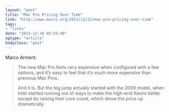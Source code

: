 ```yaml
---
layout: "post"
title: "Mac Pro Pricing Over Time"
link: "http://www.marco.org/2013/12/22/mac-pro-pricing-over-time"
tags: 
- "links"
date: "2013-12-24 05:55:49"
ogtype: "article"
bodyclass: "post"
---
```


Marco Arment:

> The new Mac Pro feels very expensive when configured with a few options, and it’s easy to feel that it’s much more expensive than previous Mac Pros.
> 
> And it is. But the big jump actually started with the 2009 model, when Intel started running out of ways to make the high-end Xeons better except by raising their core count, which drove the price up dramatically.